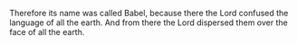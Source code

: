 Therefore its name was called Babel, because there the Lord confused the language of all the earth. And from there the Lord dispersed them over the face of all the earth.
